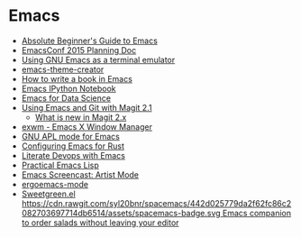 Emacs
=====
* [Absolute Beginner's Guide to Emacs](http://www.jesshamrick.com/2012/09/10/absolute-beginners-guide-to-emacs/)
* [EmacsConf 2015 Planning Doc](https://emacsconf.github.io/emacsconf2015/)
* [Using GNU Emacs as a terminal emulator](http://paralambda.org/2012/07/02/using-gnu-emacs-as-a-terminal-emulator/)
* [emacs-theme-creator](https://github.com/mswift42/theme-creator)
* [How to write a book in Emacs](https://www.masteringemacs.org/article/how-to-write-a-book-in-emacs)
* [Emacs IPython Notebook](http://tkf.github.io/emacs-ipython-notebook/)
* [Emacs for Data Science](http://www.insightdatascience.com/blog/emacs_for_data_science.html)
* [Using Emacs and Git with Magit 2.1](http://lwn.net/Articles/649535/)
  * [What is new in Magit 2.x](https://www.masteringemacs.org/article/what-new-in-magit-2x)
* [exwm - Emacs X Window Manager](https://github.com/ch11ng/exwm)
* [GNU APL mode for Emacs](https://github.com/lokedhs/gnu-apl-mode)
* [Configuring Emacs for Rust](http://bassam.co/emacs/2015/08/24/rust-with-emacs/)
* [Literate Devops with Emacs](https://www.youtube.com/watch?v=dljNabciEGg)
* [Practical Emacs Lisp](http://ergoemacs.org/emacs/elisp.html)
* [Emacs Screencast: Artist Mode](http://www.cinsk.org/emacs/emacs-artist.html)
* [ergoemacs-mode](http://ergoemacs.github.io/)
* [Sweetgreen.el https://cdn.rawgit.com/syl20bnr/spacemacs/442d025779da2f62fc86c2082703697714db6514/assets/spacemacs-badge.svg Emacs companion to order salads without leaving your editor](https://github.com/CestDiego/sweetgreen.el)
